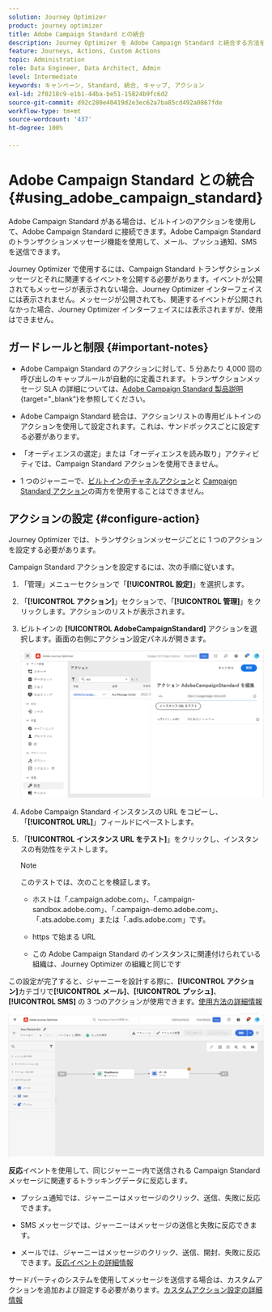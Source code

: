 ```yaml
---
solution: Journey Optimizer
product: journey optimizer
title: Adobe Campaign Standard との統合
description: Journey Optimizer を Adobe Campaign Standard と統合する方法を学ぶ
feature: Journeys, Actions, Custom Actions
topic: Administration
role: Data Engineer, Data Architect, Admin
level: Intermediate
keywords: キャンペーン, Standard, 統合, キャップ, アクション
exl-id: 2f0218c9-e1b1-44ba-be51-15824b9fc6d2
source-git-commit: d92c280e40419d2e3ec62a7ba85cd492a0867fde
workflow-type: tm+mt
source-wordcount: '437'
ht-degree: 100%

---
```


# Adobe Campaign Standard との統合 {#using_adobe_campaign_standard}

Adobe Campaign Standard がある場合は、ビルトインのアクションを使用して、Adobe Campaign Standard に接続できます。Adobe Campaign Standard のトランザクションメッセージ機能を使用して、メール、プッシュ通知、SMS を送信できます。

Journey Optimizer で使用するには、Campaign Standard トランザクションメッセージとそれに関連するイベントを公開する必要があります。イベントが公開されてもメッセージが表示されない場合、Journey Optimizer インターフェイスには表示されません。メッセージが公開されても、関連するイベントが公開されなかった場合、Journey Optimizer インターフェイスには表示されますが、使用はできません。

## ガードレールと制限 {#important-notes}

* Adobe Campaign Standard のアクションに対して、5 分あたり 4,000 回の呼び出しのキャップルールが自動的に定義されます。トランザクションメッセージ SLA の詳細については、[Adobe Campaign Standard 製品説明](https://helpx.adobe.com/jp/legal/product-descriptions/campaign-standard.html){target="_blank"}を参照してください。

* Adobe Campaign Standard 統合は、アクションリストの専用ビルトインのアクションを使用して設定されます。これは、サンドボックスごとに設定する必要があります。

* 「オーディエンスの選定」または「オーディエンスを読み取り」アクティビティでは、Campaign Standard アクションを使用できません。

* 1 つのジャーニーで、[ビルトインのチャネルアクション](../building-journeys/journeys-message.md)と [Campaign Standard アクション](../building-journeys/using-adobe-campaign-standard.md)の両方を使用することはできません。

## アクションの設定 {#configure-action}

Journey Optimizer では、トランザクションメッセージごとに 1 つのアクションを設定する必要があります。

Campaign Standard アクションを設定するには、次の手順に従います。

1. 「管理」メニューセクションで「**[!UICONTROL 設定]**」を選択します。

1. 「**[!UICONTROL アクション]**」セクションで、「**[!UICONTROL 管理]**」をクリックします。アクションのリストが表示されます。

1. ビルトインの **[!UICONTROL AdobeCampaignStandard]** アクションを選択します。画面の右側にアクション設定パネルが開きます。

   ![](assets/actioncampaign.png)

1. Adobe Campaign Standard インスタンスの URL をコピーし、「**[!UICONTROL URL]**」フィールドにペーストします。

1. 「**[!UICONTROL インスタンス URL をテスト]**」をクリックし、インスタンスの有効性をテストします。

   >[!NOTE]
   >
   >このテストでは、次のことを検証します。
   >
   >* ホストは「.campaign.adobe.com」、「.campaign-sandbox.adobe.com」、「.campaign-demo.adobe.com」、「.ats.adobe.com」または「.adls.adobe.com」です。
   >
   >* https で始まる URL
   >
   >* この Adobe Campaign Standard のインスタンスに関連付けられている組織は、Journey Optimizer の組織と同じです

この設定が完了すると、ジャーニーを設計する際に、**[!UICONTROL アクション]**&#x200B;カテゴリで&#x200B;**[!UICONTROL メール]**、**[!UICONTROL プッシュ]**、**[!UICONTROL SMS]** の 3 つのアクションが使用できます。[使用方法の詳細情報](../building-journeys/using-adobe-campaign-standard.md)

![](assets/journey58.png)

**反応**&#x200B;イベントを使用して、同じジャーニー内で送信される Campaign Standard メッセージに関連するトラッキングデータに反応します。

* プッシュ通知では、ジャーニーはメッセージのクリック、送信、失敗に反応できます。

* SMS メッセージでは、ジャーニーはメッセージの送信と失敗に反応できます。

* メールでは、ジャーニーはメッセージのクリック、送信、開封、失敗に反応できます。[反応イベントの詳細情報](../building-journeys/reaction-events.md)

サードパーティのシステムを使用してメッセージを送信する場合は、カスタムアクションを追加および設定する必要があります。[カスタムアクション設定の詳細情報](../action/about-custom-action-configuration.md)